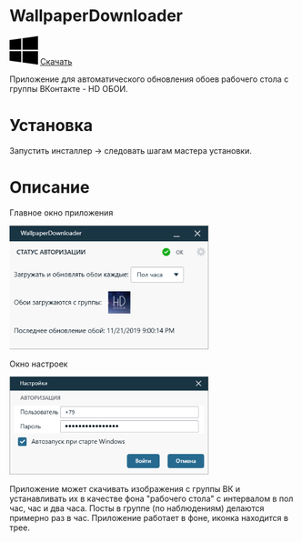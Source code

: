 # WallpaperDownloader

[![Download](https://github.com/CauMoH/WallpaperDownloader/blob/master/WallpaperDownloader/Views/Images/windows-logo.png)](https://github.com/CauMoH/WallpaperDownloader/raw/master/WallpaperDownloader/Setup/Output/WallpaperDownloader_v_1.0.0.0_setup.exe)  [Скачать](https://github.com/CauMoH/WallpaperDownloader/raw/master/WallpaperDownloader/Setup/Output/WallpaperDownloader_v_1.0.0.0_setup.exe)

Приложение для автоматического обновления обоев рабочего стола с группы ВКонтакте - HD ОБОИ.


# Установка
Запустить инсталлер -> следовать шагам мастера установки.

# Описание

<p align="center">
  <p>Главное окно приложения</p>
  <img src="https://github.com/CauMoH/WallpaperDownloader/blob/master/WallpaperDownloader/Screens/Main.png" width="350" title="hover text">
</p>

<p align="center">
  <p>Окно настроек</p>
  <img src="https://github.com/CauMoH/WallpaperDownloader/blob/master/WallpaperDownloader/Screens/Settings.png" width="350" title="hover text">
</p>

Приложение может скачивать изображения с группы ВК и устанавливать их в качестве фона "рабочего стола" с интервалом в пол час, час и два часа.
Посты в группе (по наблюдениям) делаются примерно раз в час.
Приложение работает в фоне, иконка находится в трее.
